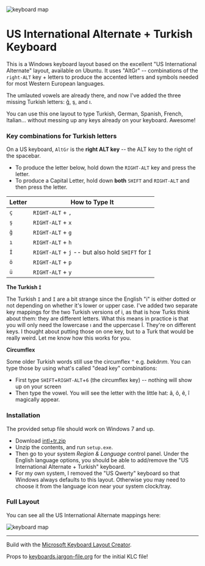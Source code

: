 ![keyboard map](https://github.com/billyc/keyboard-intl-tr/raw/master/keyboard-US-International.png "Full Keyboard Map")

# US International Alternate + Turkish Keyboard

This is a Windows keyboard layout based on the excellent 
"US International Alternate" layout, available on Ubuntu.
It uses "AltGr" -- combinations of the `right-ALT` key + letters to
produce the accented letters and symbols needed for most Western European languages.

The umlauted vowels are already there, and now I've added the three missing Turkish letters: ğ, ş, and ı.

You can use this one layout to type Turkish, German, Spanish, French, Italian... without messing up any keys already on your keyboard. Awesome!

### Key combinations for Turkish letters

On a US keyboard, `AltGr` is the **right ALT key** -- the ALT key to the right of the spacebar. 

* To produce the letter below, hold down the `RIGHT-ALT` key and press the letter.
* To produce a Capital Letter, hold down **both** `SHIFT` and `RIGHT-ALT` and then press the letter.

|Letter|How to Type It|
|------|--------------|
|  `ç`  | `RIGHT-ALT` + `,` |
|  `ş`  | `RIGHT-ALT` + `x` |
|  `ğ`  | `RIGHT-ALT` + `g` |
|  `ı`  | `RIGHT-ALT` + `h` |
|  `İ`  | `RIGHT-ALT` + `j` -- but also hold `SHIFT` for `İ`|
|  `ö`  | `RIGHT-ALT` + `p` |
|  `ü`  | `RIGHT-ALT` + `y` |

**The Turkish `İ`**

The Turkish `I` and `İ` are a bit strange since the English "i" is either dotted or not depending on whether it's lower or upper case. I've added two separate key mappings for the two Turkish versions of i, as that is how Turks think about them: they are different letters. What this means in practice is that you will only need the lowercase ı and the uppercase İ. They're on different keys. I thought about putting those on one key, but to a Turk that would be really weird. Let me know how this works for you.

**Circumflex**

Some older Turkish words still use the circumflex `^` e.g. *bekârım*. You can type those by using what's called "dead key" combinations:

* First type `SHIFT`+`RIGHT-ALT`+`6` (the circumflex key) -- nothing will show up on your screen
* Then type the vowel. You will see the letter with the little hat: â, ô, ê, î magically appear.

### Installation

The provided setup file should work on Windows 7 and up.

- Download [intl+tr.zip](https://github.com/billyc/keyboard-intl-tr/raw/master/intl%2Btr.zip)
- Unzip the contents, and run `setup.exe`. 
- Then go to your system *Region & Language* control panel. Under the English language options, you should be able to add/remove the "US International Alternate + Turkish" keyboard. 
- For my own system, I removed the "US Qwerty" keyboard so that Windows always defaults to this layout. Otherwise you may need to choose it from the language icon near your system clock/tray.

### Full Layout

You can see all the US International Alternate mappings here: 

![keyboard map](https://github.com/billyc/keyboard-intl-tr/raw/master/keyboard-US-International.png "Full Keyboard Map")

---
Build with the [Microsoft Keyboard Layout Creator](https://msdn.microsoft.com/en-us/globalization/keyboardlayouts.aspx).

Props to [keyboards.jargon-file.org](http://keyboards.jargon-file.org) for the initial KLC file!

